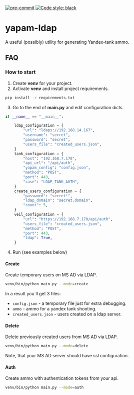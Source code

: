 [![pre-commit](https://img.shields.io/badge/pre--commit-enabled-brightgreen?logo=pre-commit&logoColor=white)](https://github.com/pre-commit/pre-commit)
[![Code style: black](https://img.shields.io/badge/code%20style-black-000000.svg)](https://github.com/psf/black)

# yapam-ldap
A useful (possibly) utility for generating Yandex-tank ammo.

## FAQ

### How to start
1. Create **venv** for your project.
2. Activate **venv** and install project requirements.
```bash
pip install -r requirements.txt
```
3. Go to the end of **main.py** and edit configuration dicts.
```python
if __name__ == "__main__":

    ldap_configuration = {
        "url": "ldaps://192.168.14.167",
        "username": "secret",
        "password": "secret",
        "users_file": "created_users.json",
    }
    tank_configuration = {
        "host": "192.168.7.178",
        "api_url": "/api/auth",
        "yapam_config": "config.json",
        "method": "POST",
        "port": 443,
        "case": "LDAP_TANK_AUTH",
    }
    create_users_configuration = {
        "password": "secret!",
        "ldap_domain": "secret.domain",
        "count": 5,
    }
    veil_configuration = {
        "url": "https://192.168.7.178/api/auth",
        "users_file": "created_users.json",
        "method": "POST",
        "port": 443,
        "ldap": True,
    }
```

4. Run (see examples below)

#### Create
Create temporary users on MS AD via LDAP.

```bash
venv/bin/python main.py --mode=create
```
In a result you`ll get 3 files:
* `config.json` - a temporary file just for extra debugging.
* `ammo` - ammo for a yandex tank shooting.
* `created_users.json` - users created on a ldap server.

#### Delete
Delete previously created users from MS AD via LDAP.

```bash
venv/bin/python main.py --mode=delete
```

Note, that your MS AD server should have ssl configuration.

#### Auth
Create ammo with authentication tokens from your api.

```bash
venv/bin/python main.py --mode=auth
```
